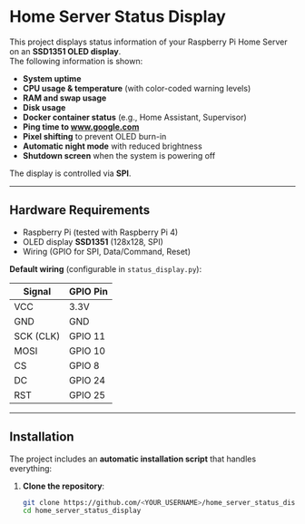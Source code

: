 # Home Server Status Display

This project displays status information of your Raspberry Pi Home Server on an **SSD1351 OLED display**.  
The following information is shown:

- **System uptime**
- **CPU usage & temperature** (with color-coded warning levels)
- **RAM and swap usage**
- **Disk usage**
- **Docker container status** (e.g., Home Assistant, Supervisor)
- **Ping time to www.google.com**
- **Pixel shifting** to prevent OLED burn-in
- **Automatic night mode** with reduced brightness
- **Shutdown screen** when the system is powering off

The display is controlled via **SPI**.

---

## Hardware Requirements

- Raspberry Pi (tested with Raspberry Pi 4)
- OLED display **SSD1351** (128x128, SPI)
- Wiring (GPIO for SPI, Data/Command, Reset)

**Default wiring** (configurable in `status_display.py`):

| Signal         | GPIO Pin  |
|----------------|-----------|
| VCC            | 3.3V      |
| GND            | GND       |
| SCK (CLK)      | GPIO 11   |
| MOSI           | GPIO 10   |
| CS             | GPIO 8    |
| DC             | GPIO 24   |
| RST            | GPIO 25   |

---

## Installation

The project includes an **automatic installation script** that handles everything:

1. **Clone the repository**:
   ```bash
   git clone https://github.com/<YOUR_USERNAME>/home_server_status_display.git
   cd home_server_status_display
